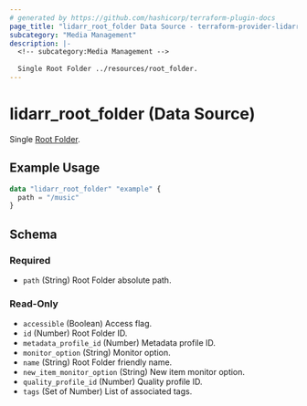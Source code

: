 ```yaml
---
# generated by https://github.com/hashicorp/terraform-plugin-docs
page_title: "lidarr_root_folder Data Source - terraform-provider-lidarr"
subcategory: "Media Management"
description: |-
  <!-- subcategory:Media Management -->
  
  Single Root Folder ../resources/root_folder.
---
```


# lidarr_root_folder (Data Source)

<!-- subcategory:Media Management -->
Single [Root Folder](../resources/root_folder).

## Example Usage

```terraform
data "lidarr_root_folder" "example" {
  path = "/music"
}
```

<!-- schema generated by tfplugindocs -->
## Schema

### Required

- `path` (String) Root Folder absolute path.

### Read-Only

- `accessible` (Boolean) Access flag.
- `id` (Number) Root Folder ID.
- `metadata_profile_id` (Number) Metadata profile ID.
- `monitor_option` (String) Monitor option.
- `name` (String) Root Folder friendly name.
- `new_item_monitor_option` (String) New item monitor option.
- `quality_profile_id` (Number) Quality profile ID.
- `tags` (Set of Number) List of associated tags.


